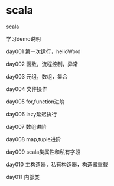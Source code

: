 # scala
scala

学习demo说明

day001 第一次运行，helloWord

day002 函数，流程控制，异常

day003 元组，数组，集合

day004 文件操作

day005 for,function进阶

day006 lazy延迟执行

day007 数组进阶

day008 map,tuple进阶

day009 scala类属性和私有字段

day010 主构造器，私有构造器，构造器重载

day011 内部类